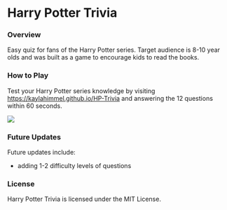 # Harry Potter Trivia


### Overview
Easy quiz for fans of the Harry Potter series. Target audience is 8-10 year olds and was built as a game to encourage kids to read the books.

### How to Play
Test your Harry Potter series knowledge by visiting https://kaylahimmel.github.io/HP-Trivia and answering the 12 questions within 60 seconds.

![](Assets/images/trivia_demo.gif)


### Future Updates
Future updates include:
- adding 1-2 difficulty levels of questions

### License
Harry Potter Trivia is licensed under the MIT License.